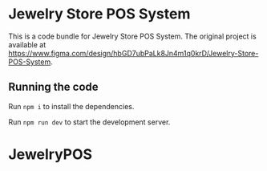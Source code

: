 
  # Jewelry Store POS System

  This is a code bundle for Jewelry Store POS System. The original project is available at https://www.figma.com/design/hbGD7ubPaLk8Jn4m1q0krD/Jewelry-Store-POS-System.

  ## Running the code

  Run `npm i` to install the dependencies.

  Run `npm run dev` to start the development server.
  # JewelryPOS
